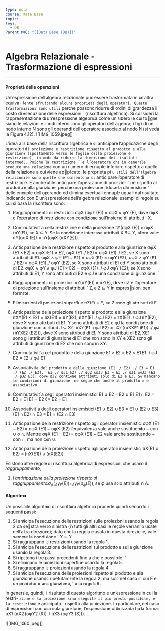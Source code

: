 ```yaml
---
type: nota
course: Data Base
topic: 
tags:
  - DB
Parent MOC: "[[Data Base (DB)]]"
---
```

# Algebra Relazionale - Trasformazione di espressioni

---
#### Proprietà delle operazioni 
Un’espressione dell’algebra relazionale puo essere trasformata in un’altra equiva- `
lente sfruttando alcune proprieta degli operatori. Queste trasformazioni sono utili `
perche possono ridurre di ordini di grandezza il costo di esecuzione delle espressioni ´
(riscrittura algebrica).
Si consideri la rappresentazione di un’espressione algebrica come un albero le cui fo￾glie siano le relazioni e i nodi interni sono gli operatori dell’algebra; i figli di un nodo
interno N sono gli operandi dell’operatore associato al nodo N (si veda la Figura 4.12).
![[IMG_1059.jpeg]]

L’idea alla base della riscrittura algebrica e di anticipare l’applicazione degli operatori `
di proiezione e restrizione rispetto al prodotto e alla giunzione (spostamento verso le
foglie della proiezione e restrizione), in modo da ridurre la dimensione dei risultati
intermedi. Poiche la restrizione ´ e l’operatore che in generale produce una relazione `
con un numero di ennuple inferiore rispetto a quello della relazione a cui viene ap￾plicato, le proprieta pi ` u utili dell’algebra relazionale sono quelle che consentono di `
anticipare l’operatore di restrizione. E anche utile anticipare l’operazione di proiezio- `
ne rispetto al prodotto e alla giunzione, perche una proiezione riduce la dimensione ´
delle ennuple dell’operando ed elimina eventuali ennuple uguali dal risultato.
Indicando con E un’espressione dell’algebra relazionale, esempi di regole su cui si
basa la riscrittura sono:
1. Raggruppamento di restrizioni
σφX
(σφY
(E)) = σφX ∧ φY
(E),
dove σφX
e l’operatore di restrizione con condizione sull’insieme di attributi ` X.

2. Commutativit`a della restrizione e della proiezione
πY(σφX
(E)) = σφX
(πY(E)), se X ⊆ Y.
Se la condizione interessa attributi X 6⊆ Y, allora vale:
πY(σφX
(E)) = πY(σφX
(πXY(E))).
3. Anticipazione della restrizione rispetto al prodotto e alla giunzione
σφX
(E1 × E2) = σφX
(E1) × E2,
σφX
(E1 ./ E2) = σφX
(E1) ./ E2,
se X sono attributi di E1.
σφX ∧ φY
(E1 × E2) = σφX
(E1) × σφY
(E2),
σφX ∧ φY
(E1 ./ E2) = σφX
(E1) ./ σφY
(E2),
se X sono attributi di E1 ed Y sono attributi di E2.
σφX ∧ φY ∧ φJ
(E1 × E2) = σφX
(E1)
./
φJ
σφY
(E2),
se X sono attributi di E1, Y sono attributi di E2 e φJ e una condizione di giunzione. `
4. Raggruppamento di proiezioni
πZ(πY(E)) = πZ(E),
dove πZ e l’operatore di proiezione sull’insieme di attributi ` Z, e Z ⊆ Y in espres￾sioni ben formate.

5. Eliminazioni di proiezioni superflue
πZ(E) = E,
se Z sono gli attributi di E.
6. Anticipazione della proiezione rispetto al prodotto e alla giunzione
πXY(E1 × E2) = πX(E1) × πY(E2),
πXY(E1
./
φJ
E2) = πX(E1)
./
φJ
πY(E2),
dove X sono attributi di E1, Y sono attributi di E2 e φJ
la condizione di giunzione
con attributi J ⊆ XY.
πXY(E1
./
φJ
E2) = πXY((πXXE1
(E1)) ./
φJ
(πYXE2
(E2))),
dove X sono attributi di E1, Y sono attributi di E2, XE1
sono gli attributi di giunzione
di E1 che non sono in XY e XE2
sono gli attributi di giunzione di E2 che non sono
in XY.

7. Commutativit`a del prodotto e della giunzione
E1 × E2 = E2 × E1
E1
./
φJ
E2 = E2
./
φJ
E1

8. Associativit`a del prodotto e della giunzione
(E1 ./ E2) ./ E3 = E1 ./ (E2 ./ E3),
(E1
./
φJ1
E2)
./
φJ2 ∧φJ3
E3 = E1
./
φJ1 ∧φJ3
(E2
./
φJ2
E3),
dove φJ2
contiene attributi solo di E2 e E3. Se mancano le condizioni di giunzione,
ne segue che anche il prodotto × e associativo. `
9. Commutativit`a degli operatori insiemistici
E1 ∪ E2 = E2 ∪ E1
E1 ∩ E2 = E2 ∩ E1
E1 − E2 6= E2 − E1
10. Associativit`a degli operatori insiemistici
(E1 ∪ E2) ∪ E3 = E1 ∪ (E2 ∪ E3)
(E1 ∩ E2) ∩ E3 = E1 ∩ (E2 ∩ E3)


11. Anticipazione della restrizione rispetto agli operatori insiemistici
σφX
(E1 − E2) = σφX
(E1) − σφX
(E2)
l’equivalenza vale anche sostituendo − con ∪ o ∩. Mentre
σφX
(E1 − E2) = σφX
(E1) − E2
vale anche sostituendo − con ∩, ma non con ∪.
12. Anticipazione della proiezione rispetto agli operatori insiemistici
πX(E1 ∪ E2) = (πX(E1)) ∪ (πX(E2))


Esistono altre regole di riscrittura algebrica di espressioni che usano il _raggruppamento_, 
1. _l’anticipazione della proiezione rispetto al raggruppamento_:$\sigma_{\phi}(_A\gamma_F(E)) = _A\gamma_F(\sigma_\phi(E))$, se $\phi$ usa solo attributi in $A$.

#### Algoritmo
Un possibile algoritmo di riscrittura algebrica procede quindi secondo i seguenti
passi:
1. Si anticipa l’esecuzione delle restrizioni sulle proiezioni usando la regola 2 da de￾stra verso sinistra (in tutti gli altri casi le regole verranno usate nell’altra direzione);
dato che la regola e usata in questa direzione, vale sempre la condizione ` X ⊆ Y.
2. Si raggruppano le restrizioni usando la regola 1.
3. Si anticipa l’esecuzione delle restrizioni sul prodotto e sulla giunzione usando la
regola 3.
4. Si ripetono i tre passi precedenti fino a che e possibile. `
5. Si eliminano le proiezioni superflue usando la regola 5.
6. Si raggruppano le proiezioni usando la regola 4.
7. Si anticipa l’esecuzione delle proiezioni rispetto al prodotto e alla giunzione usando
ripetutamente la regola 2, ma solo nel caso in cui E e un prodotto o una giunzione, `
e la regola 6.

In generale, quindi, il risultato di questo algoritmo e un’espressione in cui la restri- `
zione e la proiezione sono eseguite il piu presto possibile, e la restrizione ` e anticipata `
rispetto alla proiezione. In particolare, nel caso di espressioni con una sola giunzione,
l’espressione ottimizzata ha la forma:
πX1
(πX2
(σφY2
(R)) ./ πX3
(σφY3
(S))).

![[IMG_1060.jpeg]]


